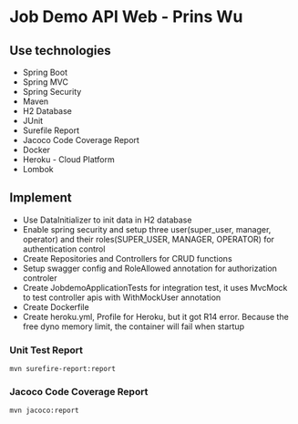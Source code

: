 # Job Demo API Web - Prins Wu

## Use technologies
* Spring Boot
* Spring MVC
* Spring Security
* Maven
* H2 Database
* JUnit
* Surefile Report
* Jacoco Code Coverage Report
* Docker
* Heroku - Cloud Platform
* Lombok

## Implement
* Use DataInitializer to init data in H2 database
* Enable spring security and setup three user(super_user, manager, operator) and their roles(SUPER_USER, MANAGER, OPERATOR) for authentication control
* Create Repositories and Controllers for CRUD functions
* Setup swagger config and RoleAllowed annotation for authorization controler
* Create JobdemoApplicationTests for integration test, it uses MvcMock to test controller apis with WithMockUser annotation
* Create Dockerfile
* Create heroku.yml, Profile for Heroku, but it got R14 error. Because the free dyno memory limit, the container will fail when startup 


### Unit Test Report 
```
mvn surefire-report:report
```

### Jacoco Code Coverage Report
```
mvn jacoco:report
```
